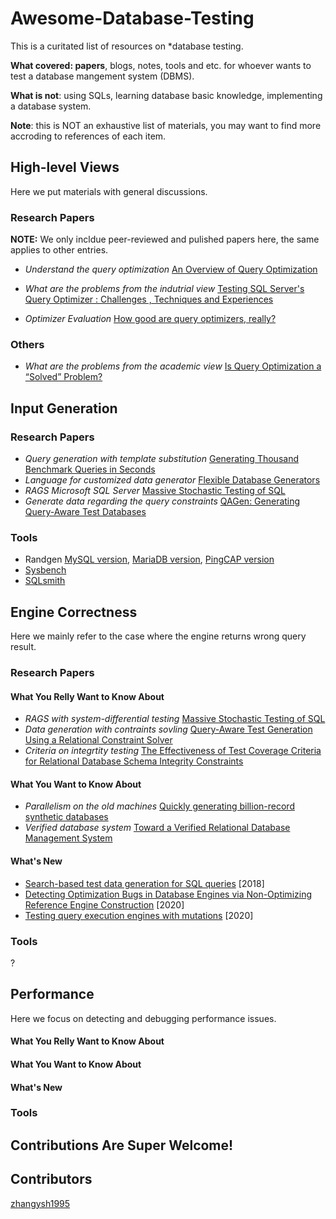 # Awesome-Database-Testing
This is a curitated list of resources on *database testing. 

**What covered: papers**, blogs, notes, tools and etc. for whoever wants to test a database mangement system (DBMS). 

**What is not**: using SQLs, learning database basic knowledge, implementing a database system.

**Note**: this is NOT an exhaustive list of materials, you may want to find more accroding to references of each item.

## High-level Views
Here we put materials with general discussions.

### Research Papers
**NOTE:** We only incldue peer-reviewed and pulished papers here, the same applies to other entries.

*  *Understand the query optimization*  [An Overview of Query Optimization](http://lib.gen.in/next/MTAuMTE0NS8yNzU0ODcuMjc1NDky/chaudhuri1998.pdf)
*  *What are the problems from the indutrial view*  [Testing SQL Server's Query Optimizer : Challenges , Techniques and Experiences](http://citeseerx.ist.psu.edu/viewdoc/summary?doi=10.1.1.143.3767)

*  *Optimizer Evaluation*  [How good are query optimizers, really?](https://www.vldb.org/pvldb/vol9/p204-leis.pdf)

### Others
*  *What are the problems from the academic view*  [Is Query Optimization a “Solved” Problem?](https://wp.sigmod.org/?p=1075)

## Input Generation

### Research Papers
*  *Query generation with template substitution*  [Generating Thousand Benchmark Queries in Seconds](http://linkinghub.elsevier.com/retrieve/pii/B9780120884698500917)
*  *Language for customized data generator*  [Flexible Database Generators](https://www.csd.uoc.gr/~hy460/pdf/Flexible%20Database%20Generators.pdf)
*  *RAGS Microsoft SQL Server*  [Massive Stochastic Testing of SQL](https://www.microsoft.com/en-us/research/publication/massive-stochastic-testing-of-sql/)
*  *Generate data regarding the query constraints*  [QAGen: Generating Query-Aware Test Databases](http://portal.acm.org/citation.cfm?doid=1247480.1247520)

### Tools
*  Randgen [MySQL version](http://johnemb.blogspot.com/2013/02/get-to-know-random-query-generator.html), [MariaDB version](https://github.com/MariaDB/randgen), [PingCAP version](https://github.com/pingcap/go-randgen) 
*  [Sysbench](https://dev.mysql.com/downloads/benchmarks.html)
*  [SQLsmith](https://github.com/anse1/sqlsmith)


## Engine Correctness
Here we mainly refer to the case where the engine returns wrong query result.

### Research Papers

#### What You Relly Want to Know About
*  *RAGS with system-differential testing*  [Massive Stochastic Testing of SQL](https://www.microsoft.com/en-us/research/publication/massive-stochastic-testing-of-sql/)
*  *Data generation with contraints sovling*  [Query-Aware Test Generation Using a Relational Constraint Solver](http://ieeexplore.ieee.org/document/4639327/)
*  *Criteria on integrtity testing*  [The Effectiveness of Test Coverage Criteria for Relational Database Schema Integrity Constraints](http://dl.acm.org/citation.cfm?doid=2852270.2818639)


#### What You Want to Know About
* *Parallelism on the old machines*  [Quickly generating billion-record synthetic databases](http://portal.acm.org/citation.cfm?doid=191843.191886)
* *Verified database system*  [Toward a Verified Relational Database Management System](http://portal.acm.org/citation.cfm?doid=1706299.1706329)


#### What's New
*  [Search-based test data generation for SQL queries](http://dl.acm.org/citation.cfm?doid=3180155.3180202) [2018]
*  [Detecting Optimization Bugs in Database Engines via Non-Optimizing Reference Engine Construction](https://www.manuelrigger.at/preprints/NoREC.pdf
) [2020]
*  [Testing query execution engines with mutations](https://dl.acm.org/doi/10.1145/3395032.3395322) [2020]

### Tools
?

## Performance
Here we focus on detecting and debugging performance issues.

#### What You Relly Want to Know About

#### What You Want to Know About

#### What's New

### Tools

## Contributions Are Super Welcome!

## Contributors
[zhangysh1995](https://github.com/zhangysh1995)
